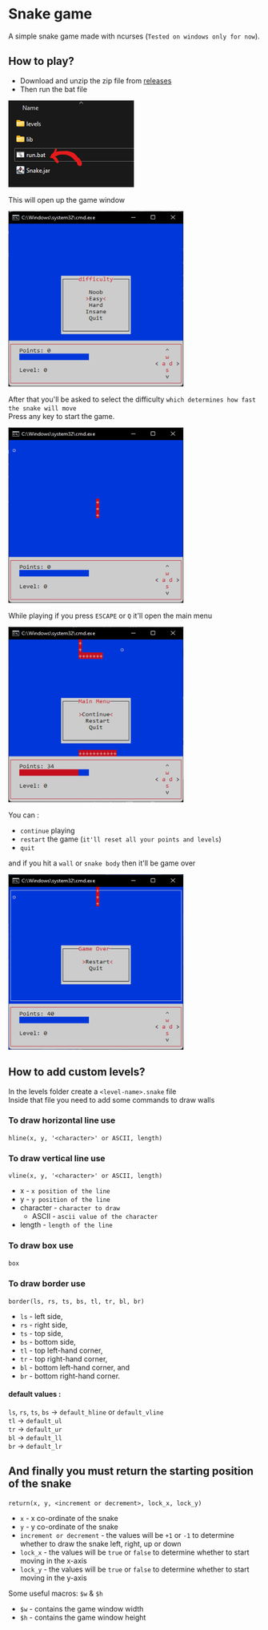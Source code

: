 # Snake game
A simple snake game made with ncurses (`Tested on windows only for now`).

## How to play?
* Download and unzip the zip file from [releases](https://github.com/SrinSS01/Snake/releases/tag/1.0)  
* Then run the bat file  

<img src="./images/zip.png"></img>

This will open up the game window

<img height="350" src="./images/difficulty.png" width="350"/></img>

After that you'll be asked to select the difficulty `which determines how fast the snake will move`  
Press any key to start the game.   

<img height="350" src="./images/start.png" width="350"/></img>

While playing if you press `ESCAPE` or `Q` it'll open the main menu

<img height="350" src="./images/main_menu.png" width="350"/></img>  

You can :
* `continue` playing
* `restart` the game (`it'll reset all your points and levels`)
* `quit`

and if you hit a `wall` or `snake body` then it'll be game over

<img height="350" src="./images/game_over.png" width="350"/></img>

## How to add custom levels?

In the levels folder create a `<level-name>.snake` file  
Inside that file you need to add some commands to draw walls
### To draw horizontal line use
```
hline(x, y, '<character>' or ASCII, length)
```
### To draw vertical line use
```
vline(x, y, '<character>' or ASCII, length)
```
* x - `x position of the line`
* y - `y position of the line`
* character - `character to draw`
  * ASCII - `ascii value of the character`
* length - `length of the line`
### To draw box use
`box`
### To draw border use
```
border(ls, rs, ts, bs, tl, tr, bl, br)
```
* `ls` - left side,
* `rs` - right side,
* `ts` - top side,
* `bs` - bottom side,
* `tl` - top left-hand corner,
* `tr` - top right-hand corner,
* `bl` - bottom left-hand corner, and
* `br` - bottom right-hand corner.
#### default values :
`ls`, `rs`, `ts`, `bs` &rarr; `default_hline` or `default_vline`  
`tl` &rarr; `default_ul`  
`tr` &rarr; `default_ur`  
`bl` &rarr; `default_ll`  
`br` &rarr; `default_lr`  

## And finally you must return the starting position of the snake
```
return(x, y, <increment or decrement>, lock_x, lock_y)
```
* `x` - x co-ordinate of the snake
* `y` - y co-ordinate of the snake
* `increment or decrement` - the values will be `+1` or `-1` to determine whether to draw the snake left, right, up or down
* `lock_x` - the values will be `true` or `false` to determine whether to start moving in the x-axis
* `lock_y` - the values will be `true` or `false` to determine whether to start moving in the y-axis
  
Some useful macros: `$w` & `$h`
* `$w` - contains the game window width
* `$h` - contains the game window height
